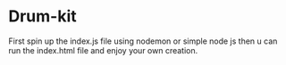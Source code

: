 # Drum-kit
First spin up the index.js file using nodemon or simple node js 
then u can run the index.html file and enjoy your own creation.
